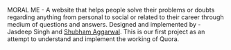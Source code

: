 MORAL ME - A website that helps people solve their problems or doubts regarding anything from personal to social or related to their career through medium of questions and answers.
Designed and implemented by - Jasdeep Singh and <a href="https://github.com/shubh49">Shubham Aggarwal</a>.
This is our first project as an attempt to understand and implement the working of Quora.

